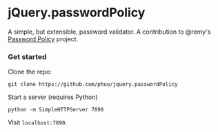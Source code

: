 # jQuery.passwordPolicy

A simple, but extensible, password validator. A contribution to @remy's [Password Policy](https://github.com/remy/password-policy) project.

### Get started

Clone the repo:

```shell
git clone https://github.com/phuu/jquery.passwordPolicy
```

Start a server (requires Python)

```shell
python -m SimpleHTTPServer 7890
```

Visit `localhost:7890`.